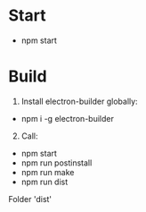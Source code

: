 Start
=====

* npm start

Build
=====

1. Install electron-builder globally:

* npm i -g electron-builder


2. Call: 

* npm start
* npm run postinstall
* npm run make
* npm run dist

Folder 'dist'